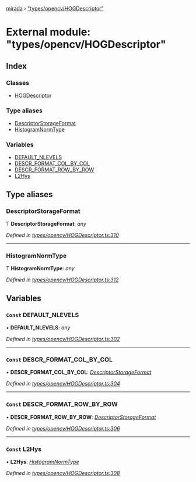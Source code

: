 [mirada](../README.md) › ["types/opencv/HOGDescriptor"](_types_opencv_hogdescriptor_.md)

# External module: "types/opencv/HOGDescriptor"


## Index

### Classes

* [HOGDescriptor](../classes/_types_opencv_hogdescriptor_.hogdescriptor.md)

### Type aliases

* [DescriptorStorageFormat](_types_opencv_hogdescriptor_.md#descriptorstorageformat)
* [HistogramNormType](_types_opencv_hogdescriptor_.md#histogramnormtype)

### Variables

* [DEFAULT_NLEVELS](_types_opencv_hogdescriptor_.md#const-default_nlevels)
* [DESCR_FORMAT_COL_BY_COL](_types_opencv_hogdescriptor_.md#const-descr_format_col_by_col)
* [DESCR_FORMAT_ROW_BY_ROW](_types_opencv_hogdescriptor_.md#const-descr_format_row_by_row)
* [L2Hys](_types_opencv_hogdescriptor_.md#const-l2hys)

## Type aliases

###  DescriptorStorageFormat

Ƭ **DescriptorStorageFormat**: *any*

*Defined in [types/opencv/HOGDescriptor.ts:310](https://github.com/cancerberoSgx/mirada/blob/e7b5ae6/mirada/src/types/opencv/HOGDescriptor.ts#L310)*

___

###  HistogramNormType

Ƭ **HistogramNormType**: *any*

*Defined in [types/opencv/HOGDescriptor.ts:312](https://github.com/cancerberoSgx/mirada/blob/e7b5ae6/mirada/src/types/opencv/HOGDescriptor.ts#L312)*

## Variables

### `Const` DEFAULT_NLEVELS

• **DEFAULT_NLEVELS**: *any*

*Defined in [types/opencv/HOGDescriptor.ts:302](https://github.com/cancerberoSgx/mirada/blob/e7b5ae6/mirada/src/types/opencv/HOGDescriptor.ts#L302)*

___

### `Const` DESCR_FORMAT_COL_BY_COL

• **DESCR_FORMAT_COL_BY_COL**: *[DescriptorStorageFormat](_types_opencv_hogdescriptor_.md#descriptorstorageformat)*

*Defined in [types/opencv/HOGDescriptor.ts:304](https://github.com/cancerberoSgx/mirada/blob/e7b5ae6/mirada/src/types/opencv/HOGDescriptor.ts#L304)*

___

### `Const` DESCR_FORMAT_ROW_BY_ROW

• **DESCR_FORMAT_ROW_BY_ROW**: *[DescriptorStorageFormat](_types_opencv_hogdescriptor_.md#descriptorstorageformat)*

*Defined in [types/opencv/HOGDescriptor.ts:306](https://github.com/cancerberoSgx/mirada/blob/e7b5ae6/mirada/src/types/opencv/HOGDescriptor.ts#L306)*

___

### `Const` L2Hys

• **L2Hys**: *[HistogramNormType](_types_opencv_hogdescriptor_.md#histogramnormtype)*

*Defined in [types/opencv/HOGDescriptor.ts:308](https://github.com/cancerberoSgx/mirada/blob/e7b5ae6/mirada/src/types/opencv/HOGDescriptor.ts#L308)*